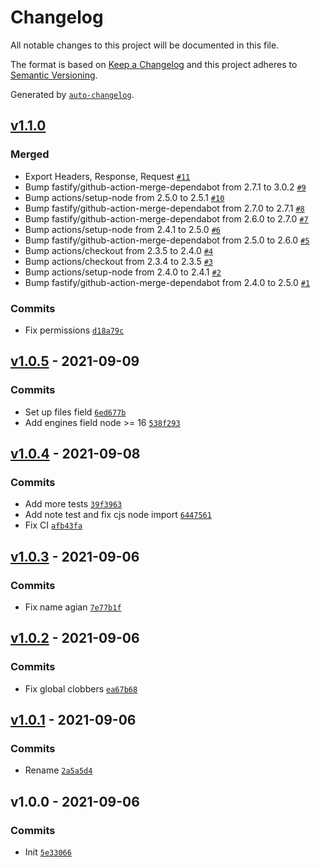 # Changelog

All notable changes to this project will be documented in this file.

The format is based on [Keep a Changelog](https://keepachangelog.com/en/1.0.0/)
and this project adheres to [Semantic Versioning](https://semver.org/spec/v2.0.0.html).

Generated by [`auto-changelog`](https://github.com/CookPete/auto-changelog).

## [v1.1.0](https://github.com/bcomnes/fetch-undici/compare/v1.0.5...v1.1.0)

### Merged

- Export Headers, Response, Request [`#11`](https://github.com/bcomnes/fetch-undici/pull/11)
- Bump fastify/github-action-merge-dependabot from 2.7.1 to 3.0.2 [`#9`](https://github.com/bcomnes/fetch-undici/pull/9)
- Bump actions/setup-node from 2.5.0 to 2.5.1 [`#10`](https://github.com/bcomnes/fetch-undici/pull/10)
- Bump fastify/github-action-merge-dependabot from 2.7.0 to 2.7.1 [`#8`](https://github.com/bcomnes/fetch-undici/pull/8)
- Bump fastify/github-action-merge-dependabot from 2.6.0 to 2.7.0 [`#7`](https://github.com/bcomnes/fetch-undici/pull/7)
- Bump actions/setup-node from 2.4.1 to 2.5.0 [`#6`](https://github.com/bcomnes/fetch-undici/pull/6)
- Bump fastify/github-action-merge-dependabot from 2.5.0 to 2.6.0 [`#5`](https://github.com/bcomnes/fetch-undici/pull/5)
- Bump actions/checkout from 2.3.5 to 2.4.0 [`#4`](https://github.com/bcomnes/fetch-undici/pull/4)
- Bump actions/checkout from 2.3.4 to 2.3.5 [`#3`](https://github.com/bcomnes/fetch-undici/pull/3)
- Bump actions/setup-node from 2.4.0 to 2.4.1 [`#2`](https://github.com/bcomnes/fetch-undici/pull/2)
- Bump fastify/github-action-merge-dependabot from 2.4.0 to 2.5.0 [`#1`](https://github.com/bcomnes/fetch-undici/pull/1)

### Commits

- Fix permissions [`d18a79c`](https://github.com/bcomnes/fetch-undici/commit/d18a79c529762c519dc74e54fee37980ee2c08b9)

## [v1.0.5](https://github.com/bcomnes/fetch-undici/compare/v1.0.4...v1.0.5) - 2021-09-09

### Commits

- Set up files field [`6ed677b`](https://github.com/bcomnes/fetch-undici/commit/6ed677b01483538b4491313833a7db3acb9ae3df)
- Add engines field node &gt;= 16 [`538f293`](https://github.com/bcomnes/fetch-undici/commit/538f293ad3d231acfb6c22183418a4acb5d62f17)

## [v1.0.4](https://github.com/bcomnes/fetch-undici/compare/v1.0.3...v1.0.4) - 2021-09-08

### Commits

- Add more tests [`39f3963`](https://github.com/bcomnes/fetch-undici/commit/39f3963dcc5553a83cc63e6911e5cdf61faef813)
- Add note test and fix cjs node import [`6447561`](https://github.com/bcomnes/fetch-undici/commit/6447561c88bce51be2005a15839d0555928a81c1)
- Fix CI [`afb43fa`](https://github.com/bcomnes/fetch-undici/commit/afb43fa2b2affbd15d04cb8fbd41aa4ebc985258)

## [v1.0.3](https://github.com/bcomnes/fetch-undici/compare/v1.0.2...v1.0.3) - 2021-09-06

### Commits

- Fix name agian [`7e77b1f`](https://github.com/bcomnes/fetch-undici/commit/7e77b1fbc8ee3a218a7e5649b302b4b7c5eb968c)

## [v1.0.2](https://github.com/bcomnes/fetch-undici/compare/v1.0.1...v1.0.2) - 2021-09-06

### Commits

- Fix global clobbers [`ea67b68`](https://github.com/bcomnes/fetch-undici/commit/ea67b681c29943ade8fcf223d6dac71ec3db9c56)

## [v1.0.1](https://github.com/bcomnes/fetch-undici/compare/v1.0.0...v1.0.1) - 2021-09-06

### Commits

- Rename [`2a5a5d4`](https://github.com/bcomnes/fetch-undici/commit/2a5a5d4dba6a1fab9790fba0abf7d88f0527ed0a)

## v1.0.0 - 2021-09-06

### Commits

- Init [`5e33066`](https://github.com/bcomnes/fetch-undici/commit/5e3306609c31176f2793c7a8ed9ba64a093f9fa6)
